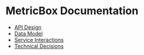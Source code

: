 # MetricBox Documentation

- [API Design](architecture/api-design.md)
- [Data Model](architecture/data-model.md)  
- [Service Interactions](architecture/service-interactions.md)
- [Technical Decisions](development/decisions.md)
